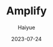 ---
#cover: /assets/images/unisa.jpg
title: Amplify
date: 2023-07-24
icon: /assets/icon/aws/aws-lambda.svg
author: Haiyue
category:
  - aws
tag:
  - aws
  - amplify
star: false
sticky: true
---